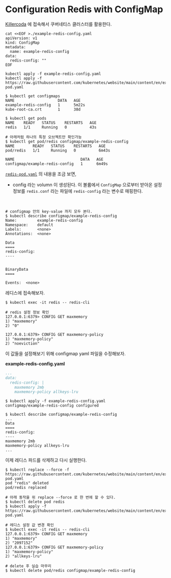 # Configuration Redis with ConfigMap



[Killercoda](https://killercoda.com/playgrounds/scenario/kubernetes) 에 접속해서 쿠버네티스 클러스터를 활용한다.



```shell
cat <<EOF >./example-redis-config.yaml
apiVersion: v1
kind: ConfigMap
metadata:
  name: example-redis-config
data:
  redis-config: ""
EOF

kubectl apply -f example-redis-config.yaml
kubectl apply -f https://raw.githubusercontent.com/kubernetes/website/main/content/en/examples/pods/config/redis-pod.yaml

$ kubectl get configmaps 
NAME                   DATA   AGE
example-redis-config   1      5m22s
kube-root-ca.crt       1      38d

$ kubectl get pods
NAME    READY   STATUS    RESTARTS   AGE
redis   1/1     Running   0          43s

# 아래처럼 하나의 특정 오브젝트만 확인가능
$ kubectl get pod/redis configmap/example-redis-config
NAME        READY   STATUS    RESTARTS   AGE
pod/redis   1/1     Running   0          6m43s

NAME                             DATA   AGE
configmap/example-redis-config   1      6m49s
```

[`redis-pod.yaml`](https://raw.githubusercontent.com/kubernetes/website/main/content/en/examples/pods/config/redis-pod.yaml) 의 내용을 조금 보면,

- config 라는 volumn 이 생성된다. 이 볼륨에서 `ConfigMap` 으로부터 받아온 설정 정보를  `redis.conf` 라는 파일에 `redis-config` 라는 변수로 매핑한다.

<br />

```shell
# configmap 안의 key-value 까지 모두 본다.
$ kubectl describe configmap/example-redis-config
Name:         example-redis-config
Namespace:    default
Labels:       <none>
Annotations:  <none>

Data
====
redis-config:
----


BinaryData
====

Events:  <none>
```

레디스에 접속해보자.

```shell
$ kubectl exec -it redis -- redis-cli

# redis 설정 정보 확인
127.0.0.1:6379> CONFIG GET maxmemory
1) "maxmemory"
2) "0"

127.0.0.1:6379> CONFIG GET maxmemory-policy
1) "maxmemory-policy"
2) "noeviction"
```

이 값들을 설정해보기 위해 configmap yaml 파일을 수정해보자.

**example-redis-config.yaml**

```yaml
...
data:
  redis-config: |
    maxmemory 2mb
    maxmemory-policy allkeys-lru
```

```shell
$ kubectl apply -f example-redis-config.yaml 
configmap/example-redis-config configured

$ kubectl describe configmap/example-redis-config
...
Data
====
redis-config:
----
maxmemory 2mb
maxmemory-policy allkeys-lru
...
```

이제 레디스 파드를 삭제하고 다시 실행한다.

```shell
$ kubectl replace --force -f https://raw.githubusercontent.com/kubernetes/website/main/content/en/examples/pods/config/redis-pod.yaml
pod "redis" deleted
pod/redis replaced

# 아래 동작을 위 replace --force 로 한 번에 할 수 있다.
$ kubectl delete pod redis
$ kubectl apply -f https://raw.githubusercontent.com/kubernetes/website/main/content/en/examples/pods/config/redis-pod.yaml

# 레디스 설정 값 변경 확인
$ kubectl exec -it redis -- redis-cli
127.0.0.1:6379> CONFIG GET maxmemory
1) "maxmemory"
2) "2097152"
127.0.0.1:6379> CONFIG GET maxmemory-policy
1) "maxmemory-policy"
2) "allkeys-lru"

# delete 후 실습 마무리
$ kubectl delete pod/redis configmap/example-redis-config
```

